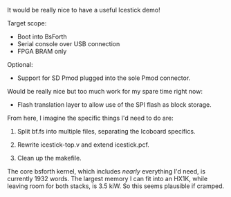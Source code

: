 It would be really nice to have a useful Icestick demo!

Target scope:
- Boot into BsForth
- Serial console over USB connection
- FPGA BRAM only

Optional:
- Support for SD Pmod plugged into the sole Pmod connector.

Would be really nice but too much work for my spare time right now:
- Flash translation layer to allow use of the SPI flash as block storage.


From here, I imagine the specific things I'd need to do are:

1. Split bf.fs into multiple files, separating the Icoboard specifics.

2. Rewrite icestick-top.v and extend icestick.pcf.

3. Clean up the makefile.


The core bsforth kernel, which includes *nearly* everything I'd need, is
currently 1932 words. The largest memory I can fit into an HX1K, while leaving
room for both stacks, is 3.5 kiW. So this seems plausible if cramped.

